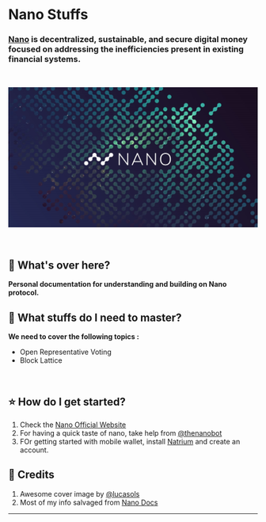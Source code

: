 # Nano Stuffs

### [Nano](https://nano.org/) is decentralized, sustainable, and secure digital money focused on addressing the inefficiencies present in existing financial systems. 
<br>

<p align="center">
  <img src="img.jpg">
</p>

<br>


## :scroll: What's over here?
**Personal documentation for understanding and building on **Nano** protocol.**

## :scroll: What stuffs do I need to master?
**We need to cover the following topics :** 

- Open Representative Voting
- Block Lattice
 
<br>

## :star: How do I get started?

1. Check the [Nano Official Website](https://nano.org)
1. For having a quick taste of nano, take help from [@thenanobot](https://thenanobot.com)
1. FOr getting started with mobile wallet, install [Natrium](https://natrium.io/) and create an account.

## :scroll: Credits

1. Awesome cover image by [@lucasols](https://www.reddit.com/user/lucasols)
2. Most of my info salvaged from [Nano Docs](https://docs.nano.org)

----
